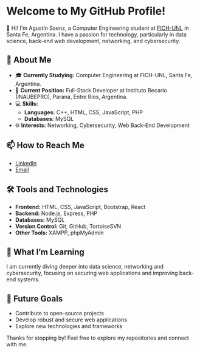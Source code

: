 # Welcome to My GitHub Profile!

👋 Hi! I'm Agustín Saenz, a Computer Engineering student at [FICH-UNL](http://fich.unl.edu.ar/) in Santa Fe, Argentina. I have a passion for technology, particularly in data science, back-end web development, networking, and cybersecurity.

## 🚀 About Me

- 🎓 **Currently Studying:** Computer Engineering at FICH-UNL, Santa Fe, Argentina.
- 💼 **Current Position:** Full-Stack Developer at Instituto Becario (INAUBEPRO), Paraná, Entre Ríos, Argentina.
- 💻 **Skills:** 
  - **Languages:** C++, HTML, CSS, JavaScript, PHP
  - **Databases:** MySQL
- 🌐 **Interests:** Networking, Cybersecurity, Web Back-End Development

## 📫 How to Reach Me

- [LinkedIn]([https://www.linkedin.com/in/your-profile-link](https://www.linkedin.com/in/agust%C3%ADn-saenz-188928310))
- [Email](mailto:agustinsaenzc@gmail.com)

## 🛠️ Tools and Technologies

- **Frontend:** HTML, CSS, JavaScript, Bootstrap, React
- **Backend:** Node.js, Express, PHP
- **Databases:** MySQL
- **Version Control:** Git, GitHub, TortoiseSVN
- **Other Tools:** XAMPP, phpMyAdmin

## 🌱 What I’m Learning

I am currently diving deeper into data science, networking and cybersecurity, focusing on securing web applications and improving back-end systems.

## 🔭 Future Goals

- Contribute to open-source projects
- Develop robust and secure web applications
- Explore new technologies and frameworks

Thanks for stopping by! Feel free to explore my repositories and connect with me.
